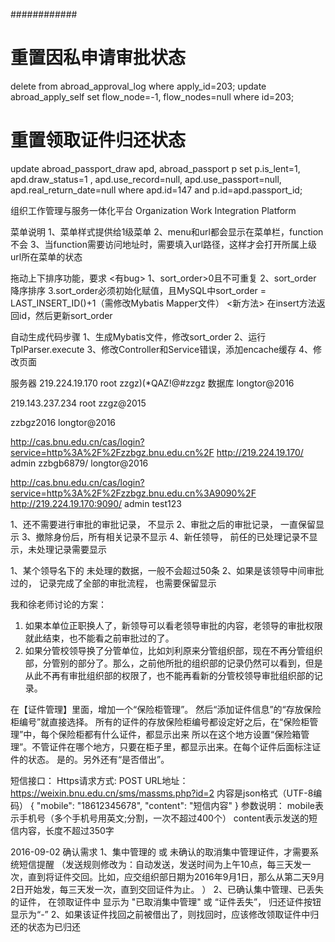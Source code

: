 
############
# 重置因私申请审批状态
delete from abroad_approval_log where apply_id=203;
update abroad_apply_self set flow_node=-1, flow_nodes=null where id=203;
# 重置领取证件归还状态
update abroad_passport_draw apd, abroad_passport p set p.is_lent=1, apd.draw_status=1 , apd.use_record=null, 
apd.use_passport=null, apd.real_return_date=null where apd.id=147 and p.id=apd.passport_id;

组织工作管理与服务一体化平台
Organization Work Integration Platform

菜单说明
1、菜单样式提供给1级菜单
2、menu和url都会显示在菜单栏，function不会
3、当function需要访问地址时，需要填入url路径，这样才会打开所属上级url所在菜单的状态

拖动上下排序功能，要求
<有bug>
1、sort_order>0且不可重复
2、sort_order 降序排序
3.sort_order必须初始化赋值，且MySQL中sort_order = LAST_INSERT_ID()+1（需修改Mybatis Mapper文件）
<新方法>
在insert方法返回id，然后更新sort_order


自动生成代码步骤
1、生成Mybatis文件，修改sort_order
2、运行TplParser.execute
3、修改Controller和Service错误，添加encache缓存
4、修改页面

服务器
219.224.19.170
root
zzgz)(*QAZ!@#zzgz
数据库
longtor@2016

219.143.237.234 root  zzgz@2015


zzbgz2016  longtor@2016

http://cas.bnu.edu.cn/cas/login?service=http%3A%2F%2Fzzbgz.bnu.edu.cn%2F
http://219.224.19.170/
admin  zzbgb6879/ longtor@2016

http://cas.bnu.edu.cn/cas/login?service=http%3A%2F%2Fzzbgz.bnu.edu.cn%3A9090%2F
http://219.224.19.170:9090/
admin  test123


1、还不需要进行审批的审批记录， 不显示
2、审批之后的审批记录， 一直保留显示
3、撤除身份后，所有相关记录不显示
4、新任领导， 前任的已处理记录不显示，未处理记录需要显示

1、某个领导名下的 未处理的数据，一般不会超过50条
2、如果是该领导中间审批过的， 记录完成了全部的审批流程， 也需要保留显示


我和徐老师讨论的方案：
1. 如果本单位正职换人了，新领导可以看老领导审批的内容，老领导的审批权限就此结束，也不能看之前审批过的了。
2. 如果分管校领导换了分管单位，比如刘利原来分管组织部，现在不再分管组织部，分管别的部分了。那么，之前他所批的组织部的记录仍然可以看到，但是从此不再有审批组织部的权限了，也不能再看新的分管校领导审批组织部的记录。


在【证件管理】里面，增加一个“保险柜管理”。
然后“添加证件信息”的“存放保险柜编号”就直接选择。
所有的证件的存放保险柜编号都设定好之后，在“保险柜管理”中，每个保险柜都有什么证件，都显示出来
所以在这个地方设置“保险箱管理”。不管证件在哪个地方，只要在柜子里，都显示出来。在每个证件后面标注证件的状态。
是的。另外还有“是否借出”。



短信接口：
Https请求方式: POST
URL地址： https://weixin.bnu.edu.cn/sms/massms.php?id=2
内容是json格式（UTF-8编码）
{
   "mobile": "18612345678",
   "content": "短信内容"
}
参数说明：
mobile表示手机号（多个手机号用英文;分割，一次不超过400个）
content表示发送的短信内容，长度不超过350字


2016-09-02 确认需求
1、集中管理的 或 未确认的取消集中管理证件，才需要系统短信提醒
（发送规则修改为：自动发送，发送时间为上午10点，每三天发一次，直到将证件交回。比如，应交组织部日期为2016年9月1日，那么从第二天9月2日开始发，每三天发一次，直到交回证件为止。
）
2、已确认集中管理、已丢失的证件， 在领取证件中 显示为 "已取消集中管理" 或 “证件丢失”， 归还证件按钮显示为“-”
2、如果该证件找回之前被借出了，则找回时，应该修改领取证件中归还的状态为已归还

